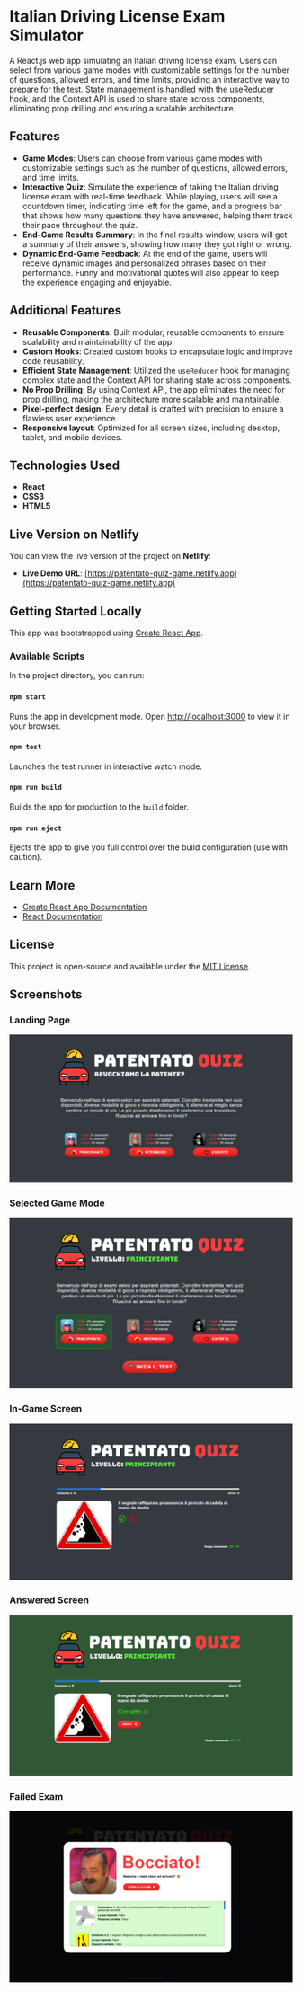 # Italian Driving License Exam Simulator

A React.js web app simulating an Italian driving license exam. Users can select from various game modes with customizable settings for the number of questions, allowed errors, and time limits, providing an interactive way to prepare for the test. State management is handled with the useReducer hook, and the Context API is used to share state across components, eliminating prop drilling and ensuring a scalable architecture.

## Features

- **Game Modes**: Users can choose from various game modes with customizable settings such as the number of questions, allowed errors, and time limits.
- **Interactive Quiz**: Simulate the experience of taking the Italian driving license exam with real-time feedback. While playing, users will see a countdown timer, indicating time left for the game, and a progress bar that shows how many questions they have answered, helping them track their pace throughout the quiz.
- **End-Game Results Summary**: In the final results window, users will get a summary of their answers, showing how many they got right or wrong.
- **Dynamic End-Game Feedback**: At the end of the game, users will receive dynamic images and personalized phrases based on their performance. Funny and motivational quotes will also appear to keep the experience engaging and enjoyable.

## Additional Features

- **Reusable Components**: Built modular, reusable components to ensure scalability and maintainability of the app.
- **Custom Hooks**: Created custom hooks to encapsulate logic and improve code reusability.
- **Efficient State Management**: Utilized the `useReducer` hook for managing complex state and the Context API for sharing state across components.
- **No Prop Drilling**: By using Context API, the app eliminates the need for prop drilling, making the architecture more scalable and maintainable.
- **Pixel-perfect design**: Every detail is crafted with precision to ensure a flawless user experience.
- **Responsive layout**: Optimized for all screen sizes, including desktop, tablet, and mobile devices.

## Technologies Used

- **React**
- **CSS3**
- **HTML5**

## Live Version on Netlify

You can view the live version of the project on **Netlify**:

- **Live Demo URL**: [https://patentato-quiz-game.netlify.app](https://patentato-quiz-game.netlify.app)

## Getting Started Locally

This app was bootstrapped using [Create React App](https://github.com/facebook/create-react-app).

### Available Scripts

In the project directory, you can run:

#### `npm start`

Runs the app in development mode. Open [http://localhost:3000](http://localhost:3000) to view it in your browser.

#### `npm test`

Launches the test runner in interactive watch mode.

#### `npm run build`

Builds the app for production to the `build` folder.

#### `npm run eject`

Ejects the app to give you full control over the build configuration (use with caution).

## Learn More

- [Create React App Documentation](https://facebook.github.io/create-react-app/docs/getting-started)
- [React Documentation](https://reactjs.org/)

## License

This project is open-source and available under the [MIT License](LICENSE).

## Screenshots

### Landing Page

![Landing Page](src/img/preview/landing-page.png)

### Selected Game Mode

![Game Mode Selection](src/img/preview/selected-game-mode.png)

### In-Game Screen

![In-Game Screen](src/img/preview/game-screen.png)

### Answered Screen

![Answered Screen](src/img/preview/answered-screen.png)

### Failed Exam

![Failed Exam](src/img/preview/failed-exam.png)
